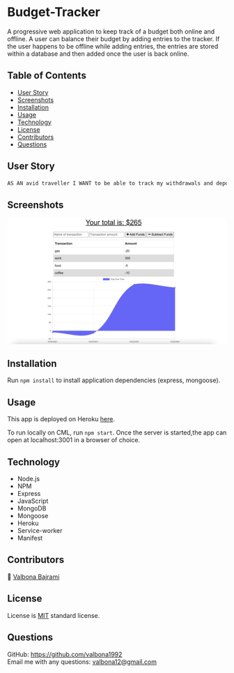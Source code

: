 # Budget-Tracker

A progressive web application to keep track of a budget both online and offline. A user can balance their budget by adding entries to the tracker. If the user happens to be offline while adding entries, the entries are stored within a database and then added once the user is back online.

## Table of Contents

- [User Story](#userstory)
- [Screenshots](#screenshots)
- [Installation](#installation)
- [Usage](#usage)
- [Technology](#technology)
- [License](#license)
- [Contributors](#contributors)
- [Questions](#questions)

## User Story

```md
AS AN avid traveller I WANT to be able to track my withdrawals and deposits with or without a data/internet connection SO THAT my account balance is accurate when I am traveling
```

## Screenshots

<img src="public/icons/budgettracker.png" alt="screenshot"/>

## Installation

Run `npm install` to install application dependencies (express, mongoose).

## Usage

This app is deployed on Heroku [here](https://vb-workout-tracker.herokuapp.com/).

To run locally on CML, run `npm start`. Once the server is started,the app can open at localhost:3001 in a browser of choice.

## Technology

- Node.js
- NPM
- Express
- JavaScript
- MongoDB
- Mongoose
- Heroku
- Service-worker
- Manifest

## Contributors

:woman_with_headscarf: [Valbona Bajrami](https://github.com/valbona1992)

## License

License is [MIT](https://opensource.org/licenses/MIT) standard license.

## Questions

GitHub: https://github.com/valbona1992 <br/>
Email me with any questions: valbona12@gmail.com
